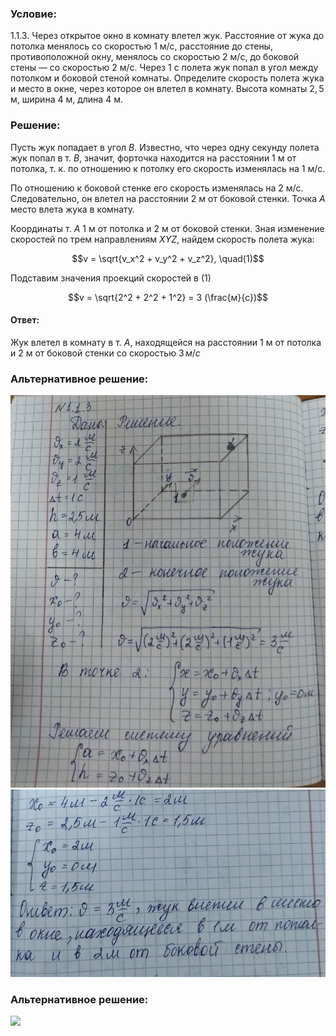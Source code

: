 ###  Условие: 

$1.1.3.$ Через открытое окно в комнату влетел жук. Расстояние от жука до потолка менялось со скоростью $1$ м/с, расстояние до стены, противоположной окну, менялось со скоростью $2$ м/с, до боковой стены — со скоростью $2$ м/с. Через $1$ с полета жук попал в угол между потолком и боковой стеной комнаты. Определите скорость полета жука и место в окне, через которое он влетел в комнату. Высота комнаты $2,5$ м, ширина $4$ м, длина $4$ м. 

###  Решение: 

Пусть жук попадает в угол $B$. Известно, что через одну секунду полета жук попал в т. $B$, значит, форточка находится на расстоянии $1$ м от потолка, т. к. по отношению к потолку его скорость изменялась на $1$ м/с. 

По отношению к боковой стенке его скорость изменялась на $2$ м/с. Следовательно, он влетел на расстоянии $2$ м от боковой стенки. Точка $A$ место влета жука в комнату. 

Координаты т. $A$ $1$ м от потолка и $2$ м от боковой стенки. Зная изменение скоростей по трем направлениям $XYZ$, найдем скорость полета жука: 

$$v = \sqrt{v_x^2 + v_y^2 + v_z^2}, \quad(1)$$ 

Подставим значения проекций скоростей в $(1)$ 

$$v = \sqrt{2^2 + 2^2 + 1^2} = 3 (\frac{м}{c})$$ 

####  Ответ: 

Жук влетел в комнату в т. $А$, находящейся на расстоянии $1$ м от потолка и $2$ м от боковой стенки со скоростью $3\, м/с$ 

###  Альтернативное решение: 

![|812x1012, 50%](../../img/1.1.3/01.jpg) ![|762x453, 50%](../../img/1.1.3/02.jpg) 

###  Альтернативное решение: 

![](https://www.youtube.com/embed/jzRyYIb2-ks) 

  

